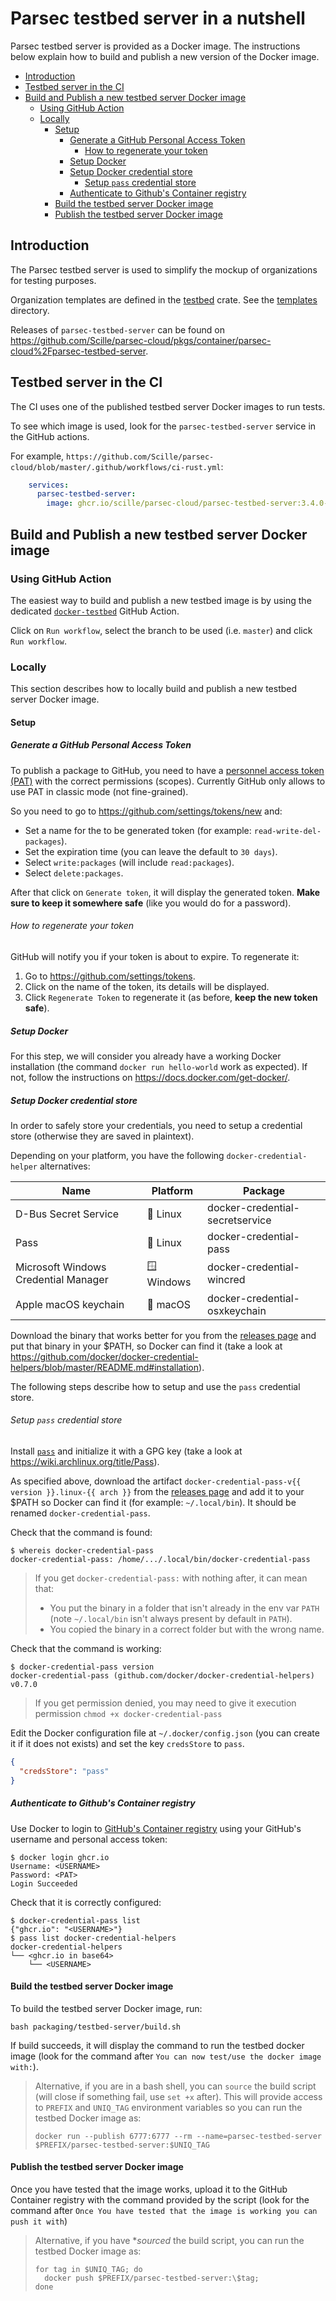 # Parsec testbed server in a nutshell

Parsec testbed server is provided as a Docker image. The instructions below explain how to build and publish a new version of the Docker image.

- [Introduction](#introduction)
- [Testbed server in the CI](#testbed-server-in-the-ci)
- [Build and Publish a new testbed server Docker image](#build-and-publish-a-new-testbed-server-docker-image)
  - [Using GitHub Action](#using-github-action)
  - [Locally](#locally)
    - [Setup](#setup)
      - [Generate a GitHub Personal Access Token](#generate-a-github-personal-access-token)
        - [How to regenerate your token](#how-to-regenerate-your-token)
      - [Setup Docker](#setup-docker)
      - [Setup Docker credential store](#setup-docker-credential-store)
        - [Setup `pass` credential store](#setup-pass-credential-store)
      - [Authenticate to Github's Container registry](#authenticate-to-githubs-container-registry)
    - [Build the testbed server Docker image](#build-the-testbed-server-docker-image)
    - [Publish the testbed server Docker image](#publish-the-testbed-server-docker-image)

## Introduction

The Parsec testbed server is used to simplify the mockup of organizations for testing purposes.

Organization templates are defined in the [testbed](https://github.com/Scille/parsec-cloud/tree/master/libparsec/crates/testbed) crate. See the [templates](https://github.com/Scille/parsec-cloud/tree/master/libparsec/crates/testbed/src/templates) directory.

Releases of `parsec-testbed-server` can be found on <https://github.com/Scille/parsec-cloud/pkgs/container/parsec-cloud%2Fparsec-testbed-server>.

## Testbed server in the CI

The CI uses one of the published testbed server Docker images to run tests.

To see which image is used, look for the `parsec-testbed-server` service in the GitHub actions.

For example, `https://github.com/Scille/parsec-cloud/blob/master/.github/workflows/ci-rust.yml`:

```yaml
    services:
      parsec-testbed-server:
        image: ghcr.io/scille/parsec-cloud/parsec-testbed-server:3.4.0-a.7.dev.20235.af70739
```

## Build and Publish a new testbed server Docker image

### Using GitHub Action

The easiest way to build and publish a new testbed image is by using the dedicated [`docker-testbed`](https://github.com/Scille/parsec-cloud/actions/workflows/docker-testbed.yml) GitHub Action.

Click on `Run workflow`, select the branch to be used (i.e. `master`) and click `Run workflow`.

### Locally

This section describes how to locally build and publish a new testbed server Docker image.

#### Setup

##### Generate a GitHub Personal Access Token

To publish a package to GitHub, you need to have a [personnel access token (PAT)](https://docs.github.com/en/authentication/keeping-your-account-and-data-secure/creating-a-personal-access-token) with the correct permissions (scopes). Currently GitHub only allows to use PAT in classic mode (not fine-grained).

So you need to go to <https://github.com/settings/tokens/new> and:

- Set a name for the to be generated token (for example: `read-write-del-packages`).
- Set the expiration time (you can leave the default to `30 days`).
- Select `write:packages` (will include `read:packages`).
- Select `delete:packages`.

After that click on `Generate token`, it will display the generated token. **Make sure to keep it somewhere safe** (like you would do for a password).

###### How to regenerate your token

GitHub will notify you if your token is about to expire. To regenerate it:

1. Go to <https://github.com/settings/tokens>.
2. Click on the name of the token, its details will be displayed.
3. Click `Regenerate Token` to regenerate it (as before, **keep the new token safe**).

##### Setup Docker

For this step, we will consider you already have a working Docker installation (the command `docker run hello-world` work as expected). If not, follow the instructions on <https://docs.docker.com/get-docker/>.

##### Setup Docker credential store

In order to safely store your credentials, you need to setup a credential store (otherwise they are saved in plaintext).

Depending on your platform, you have the following `docker-credential-helper` alternatives:

| Name                                 | Platform   | Package                        |
| ------------------------------------ | ---------- | ------------------------------ |
| D-Bus Secret Service                 | 🐧 Linux   | docker-credential-secretservice |
| Pass                                 | 🐧 Linux   | docker-credential-pass          |
| Microsoft Windows Credential Manager | 🪟 Windows | docker-credential-wincred       |
| Apple macOS keychain                 | 🍎 macOS   | docker-credential-osxkeychain   |

Download the binary that works better for you from the [releases page](https://github.com/docker/docker-credential-helpers/releases) and put that binary in your $PATH, so Docker can find it (take a look at <https://github.com/docker/docker-credential-helpers/blob/master/README.md#installation>).

The following steps describe how to setup and use the `pass` credential store.

###### Setup `pass` credential store

Install [`pass`](https://www.passwordstore.org/) and initialize it with a GPG key (take a look at <https://wiki.archlinux.org/title/Pass>).

As specified above, download the artifact `docker-credential-pass-v{{ version }}.linux-{{ arch }}` from the [releases page](https://github.com/docker/docker-credential-helpers/releases) and add it to your $PATH so Docker can find it (for example: `~/.local/bin`). It should be renamed `docker-credential-pass`.

Check that the command is found:

```shell
$ whereis docker-credential-pass
docker-credential-pass: /home/.../.local/bin/docker-credential-pass
```

> If you get `docker-credential-pass:` with nothing after, it can mean that:
>
> - You put the binary in a folder that isn't already in the env var `PATH` (note `~/.local/bin` isn't always present by default in `PATH`).
> - You copied the binary in a correct folder but with the wrong name.

Check that the command is working:

```shell
$ docker-credential-pass version
docker-credential-pass (github.com/docker/docker-credential-helpers) v0.7.0
```

> If you get permission denied, you may need to give it execution permission `chmod +x docker-credential-pass`

Edit the Docker configuration file at `~/.docker/config.json` (you can create it if it does not exists) and set the key `credsStore` to `pass`.

```json
{
  "credsStore": "pass"
}
```

##### Authenticate to Github's Container registry

Use Docker to login to [GitHub's Container registry](https://docs.github.com/en/packages/working-with-a-github-packages-registry/working-with-the-container-registry) using your GitHub's username and personal access token:

```shell
$ docker login ghcr.io
Username: <USERNAME>
Password: <PAT>
Login Succeeded
```

Check that it is correctly configured:

```shell
$ docker-credential-pass list
{"ghcr.io": "<USERNAME>"}
$ pass list docker-credential-helpers
docker-credential-helpers
└── <ghcr.io in base64>
    └── <USERNAME>
```

#### Build the testbed server Docker image

To build the testbed server Docker image, run:

```shell
bash packaging/testbed-server/build.sh
```

If build succeeds, it will display the command to run the testbed docker image (look for the command after `You can now test/use the docker image with:`).

> Alternative, if you are in a bash shell, you can `source` the build script (will close if something fail, use `set +x` after).
> This will provide access to `PREFIX` and `UNIQ_TAG` environment variables so you can run the testbed Docker image as:
>
> ```shell
> docker run --publish 6777:6777 --rm --name=parsec-testbed-server $PREFIX/parsec-testbed-server:$UNIQ_TAG
> ```

#### Publish the testbed server Docker image

Once you have tested that the image works, upload it to the GitHub Container registry with the command provided by the script (look for the command after `Once You have tested that the image is working you can push it with`)

> Alternative, if you have **sourced* the build script, you can run the testbed Docker image as:
>
> ```shell
> for tag in $UNIQ_TAG; do
>   docker push $PREFIX/parsec-testbed-server:\$tag;
> done
> ```
